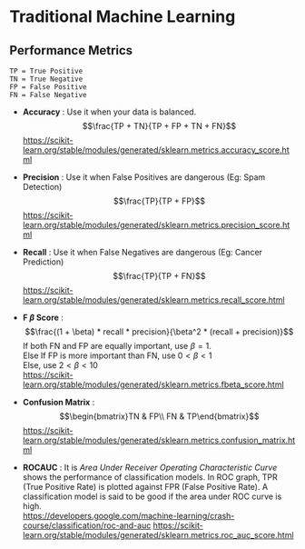 # Traditional Machine Learning

## Performance Metrics
```
TP = True Positive
TN = True Negative
FP = False Positive
FN = False Negative
```
- **Accuracy** : Use it when your data is balanced. $$\frac{TP + TN}{TP + FP + TN + FN}$$
https://scikit-learn.org/stable/modules/generated/sklearn.metrics.accuracy_score.html

- **Precision** : Use it when False Positives are dangerous (Eg: Spam Detection) $$\frac{TP}{TP + FP}$$
https://scikit-learn.org/stable/modules/generated/sklearn.metrics.precision_score.html

- **Recall** : Use it when False Negatives are dangerous (Eg: Cancer Prediction) $$\frac{TP}{TP + FN}$$
https://scikit-learn.org/stable/modules/generated/sklearn.metrics.recall_score.html

- **F $\beta$ Score** : $$\frac{(1 + \beta) * recall * precision}{\beta^2 * (recall + precision)}$$ 
If both FN and FP are equally important, use $\beta = 1$.  
Else If FP is more important than FN, use $0 < \beta < 1$  
Else, use $2 < \beta < 10$  
https://scikit-learn.org/stable/modules/generated/sklearn.metrics.fbeta_score.html

- **Confusion Matrix** : $$\begin{bmatrix}TN & FP\\ FN & TP\end{bmatrix}$$
https://scikit-learn.org/stable/modules/generated/sklearn.metrics.confusion_matrix.html

- **ROCAUC** : It is *Area Under Receiver Operating Characteristic Curve* shows the performance of classification models. In ROC graph, TPR (True Positive Rate) is plotted against FPR (False Positive Rate). A classification model is said to be good if the area under ROC curve is high.  
https://developers.google.com/machine-learning/crash-course/classification/roc-and-auc
https://scikit-learn.org/stable/modules/generated/sklearn.metrics.roc_auc_score.html
